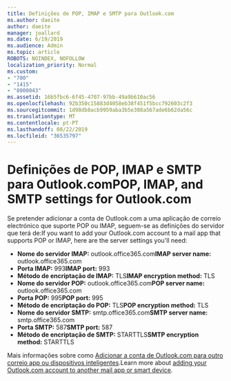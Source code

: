 ```yaml
---
title: Definições de POP, IMAP e SMTP para Outlook.com
ms.author: daeite
author: daeite
manager: joallard
ms.date: 6/19/2019
ms.audience: Admin
ms.topic: article
ROBOTS: NOINDEX, NOFOLLOW
localization_priority: Normal
ms.custom:
- "780"
- "1415"
- "8000043"
ms.assetid: 16b5fbc6-6f45-4707-97bb-49a9b610ac56
ms.openlocfilehash: 92b350c15883d4058eb38f451f5bcc792603c2f3
ms.sourcegitcommit: 1d98db8acb9959aba3b5e308a567ade6b62da56c
ms.translationtype: MT
ms.contentlocale: pt-PT
ms.lasthandoff: 08/22/2019
ms.locfileid: "36535797"
---
```

# <a name="pop-imap-and-smtp-settings-for-outlookcom"></a><span data-ttu-id="e9303-102">Definições de POP, IMAP e SMTP para Outlook.com</span><span class="sxs-lookup"><span data-stu-id="e9303-102">POP, IMAP, and SMTP settings for Outlook.com</span></span>

<span data-ttu-id="e9303-103">Se pretender adicionar a conta de Outlook.com a uma aplicação de correio electrónico que suporte POP ou IMAP, seguem-se as definições do servidor que terá de:</span><span class="sxs-lookup"><span data-stu-id="e9303-103">If you want to add your Outlook.com account to a mail app that supports POP or IMAP, here are the server settings you'll need:</span></span>
  
- <span data-ttu-id="e9303-104">**Nome do servidor IMAP:** outlook.office365.com</span><span class="sxs-lookup"><span data-stu-id="e9303-104">**IMAP server name:** outlook.office365.com</span></span>
- <span data-ttu-id="e9303-105">**Porta IMAP:** 993</span><span class="sxs-lookup"><span data-stu-id="e9303-105">**IMAP port:** 993</span></span>
- <span data-ttu-id="e9303-106">**Método de encriptação de IMAP:** TLS</span><span class="sxs-lookup"><span data-stu-id="e9303-106">**IMAP encryption method:** TLS</span></span>
- <span data-ttu-id="e9303-107">**Nome do servidor POP:** outlook.office365.com</span><span class="sxs-lookup"><span data-stu-id="e9303-107">**POP server name:** outlook.office365.com</span></span>  
- <span data-ttu-id="e9303-108">**Porta POP:** 995</span><span class="sxs-lookup"><span data-stu-id="e9303-108">**POP port:** 995</span></span>  
- <span data-ttu-id="e9303-109">**Método de encriptação do POP:** TLS</span><span class="sxs-lookup"><span data-stu-id="e9303-109">**POP encryption method:** TLS</span></span>  
- <span data-ttu-id="e9303-110">**Nome do servidor SMTP:** smtp.office365.com</span><span class="sxs-lookup"><span data-stu-id="e9303-110">**SMTP server name:** smtp.office365.com</span></span>
- <span data-ttu-id="e9303-111">**Porta SMTP:** 587</span><span class="sxs-lookup"><span data-stu-id="e9303-111">**SMTP port:** 587</span></span>
- <span data-ttu-id="e9303-112">**Método de encriptação de SMTP:** STARTTLS</span><span class="sxs-lookup"><span data-stu-id="e9303-112">**SMTP encryption method:** STARTTLS</span></span>

<span data-ttu-id="e9303-113">Mais informações sobre como [Adicionar a conta de Outlook.com para outro correio app ou dispositivos inteligentes](https://support.office.com/article/73f3b178-0009-41ae-aab1-87b80fa94970?wt.mc_id=Office_Outlook_com_Alchemy).</span><span class="sxs-lookup"><span data-stu-id="e9303-113">Learn more about [adding your Outlook.com account to another mail app or smart device](https://support.office.com/article/73f3b178-0009-41ae-aab1-87b80fa94970?wt.mc_id=Office_Outlook_com_Alchemy).</span></span>